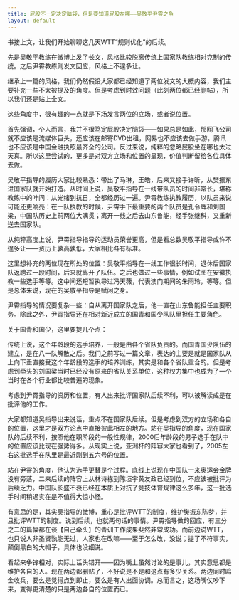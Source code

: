 ```yaml
---
title: 屁股不一定决定脑袋，但是要知道屁股在哪——吴敬平尹霄之争
layout: default
---
```


书接上文，让我们开始聊聊这几天WTT“规则优化”的后续。

先是吴敬平教练在微博上发了长文，风格比较脱离传统上国家队教练相对克制的传统。之后尹霄教练则发文回应，风格上不遑多让。

继承上一篇的风格，我们仍然假设大家都已经知道了两位发文的大概内容，我们主要补充一些不太被提及的角度。但是考虑到时效问题（此刻两位都已经删帖），所以我们还是贴上全文。

这些角度中，很有趣的一点就是下场发言两位的立场，或者说位置。

首先强调，个人而言，我并不很笃定屁股决定脑袋——如果总是如此，那网飞公司就不应该是流媒体巨头，还应该在邮寄DVD出租，网易也不应该去做手游，腾讯也不应该是中国金融执照最齐全的公司。反过来说，纯粹的忽略屁股坐在哪也太过天真。所以这里尝试的，更多是对双方立场和位置的呈现，价值判断留给各位具体去做。

吴敬平指导的履历大家比较熟悉：带出了马琳，王皓，后来又接手许昕，从樊振东进国家队就开始打造。从时间上说，吴敬平指导在一线带队员的时间非常长，堪称教练中的叶问：从光绪到抗日，全都经历过一遍。尹霄教练执教履历，以队员来说可能还更响亮：在一队执教的时候，尹霄手下最重要的两个队员是孔令辉和刘国梁，中国队历史上前两位大满贯；离开一线之后去山东鲁能，经手张继科，又重新送去国家队。

从纯粹高度上说，尹霄指导指导的运动员荣誉更高，但是看总数吴敬平指导或许不遑多让——资历上孰高孰低，大家相比各有标准。

这里想补充的两位现在所处的位置：吴敬平指导在一线工作很长时间，退休后国家队返聘过一段时间，后来就离开了队伍。之后也做过一些事情，例如试图在安徽执教一些选手等等。这中间还短暂执导过冯天薇，代表澳门期间的朱雨玲，等等。但是总体来说，现在的吴敬平指导是赋闲之身。

尹霄指导的情况要复杂一些：自从离开国家队之后，他一直在山东鲁能担任主要职务。除此之外，尹霄指导还在相对新近成立的国青和国少队队里担任主要角色。

关于国青和国少，这里要提几个点：

传统上说，这个年龄段的选手培养，一般是由各个省队负责的。而国青国少队伍的建立，是在八一队解散之后。我们之前写过一篇文章，表达的主要是就是国家队从上向下垂直接受这个年龄段的选手的培养训练，其实是和各个省队重合的。但是考虑到牵头的刘国梁当时已经没有原来的省队关系单位，这种权力集中也成为了一个当时在各个行业都比较普遍的现象。

考虑到尹霄指导的资历和位置，有人出来批评国家队后续不利，可以被解读成是在批评他的工作。

大家都知道吴指导出来说话，重点不在国家队后续。但是考虑到双方的立场和各自的位置，这里才是双方论点中直接彼此相左的地方。站在吴指导的角度，现在国家队的后续不利，按照他在职阶段的一般性规律，2000后年龄段的男子选手在队中的位置应该比现在强势得多。从现实上说，亚洲杯的阵容大家也看到了，2005左右这批选手在队里是最近刚到五六号的位置。

站在尹霄的角度，他认为选手更替是个过程。底线上说现在中国队一来奥运会金牌没有旁落，二来后续的阵容上从林诗栋到陈垣宇黄友政已经到位，不应该被批评为后续乏力。中国队长盛不衰已经在本质上对抗了竞技体育规律这么多年，这一批选手时间稍迟实在是不值得大惊小怪。

有意思的是，其实吴指导的微博，重心是批评WTT的制度，维护樊振东陈梦，并且批评WTT的制度。说到后续，也就两句话的事情。尹霄指导做的回应，有三分之二的篇幅都在谈【自己牵头】的青训工作成果斐然非常成功。而前边说WTT，也只说人非圣贤孰能无过，人家也在改嘛——至于怎么改，没说；提了不符事实，颠倒黑白的大帽子，具体也没细说。

看起来争锋相对，实际上话头错开——因为嘴上虽然讨论的是事儿，其实意思都是维护各自的人。现在两边都删贴了，不好说是不是和这点有多少关系。两边同时鸣金收兵，要么是觉得点到即止，要么是有人出面协调。总而言之，这场嘴仗吵下来，变得更清楚的只是两边各自的位置而已。